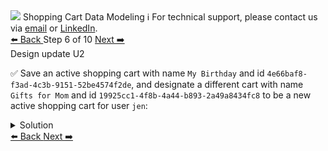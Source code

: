 <!-- TOP -->
<div class="top">
  <img src="https://datastax-academy.github.io/katapod-shared-assets/images/ds-academy-logo.svg" />
  <span class="scenario-title">Shopping Cart Data Modeling</span>
  <span class="scenario-subtitle">ℹ️ For technical support, please contact us via <a href="mailto:aleksandr.volochnev@datastax.com">email</a> or <a href="https://dtsx.io/aleks">LinkedIn</a>.</span> 
</div>

<!-- NAVIGATION -->
<div id="navigation-top" class="navigation-top">
 <a href='command:katapod.loadPage?[{"step":"step5-cassandra"}]'
   class="btn btn-dark navigation-top-left">⬅️ Back
 </a>
<span class="step-count"> Step 6 of 10</span>
 <a href='command:katapod.loadPage?[{"step":"step7-cassandra"}]' 
    class="btn btn-dark navigation-top-right">Next ➡️
  </a>
</div>

<!-- CONTENT -->

<div class="step-title">Design update U2</div>

✅ Save an active shopping cart with name `My Birthday` and id `4e66baf8-f3ad-4c3b-9151-52be4574f2de`, 
and designate a different cart with name `Gifts for Mom` and id `19925cc1-4f8b-4a44-b893-2a49a8434fc8` to be a new active shopping cart for user `jen`:

<details>
  <summary>Solution</summary>

```
BEGIN BATCH
  UPDATE carts_by_user 
  SET cart_is_active = false
  WHERE user_id = 'jen'
    AND cart_name = 'My Birthday'
    AND cart_id = 4e66baf8-f3ad-4c3b-9151-52be4574f2de
  IF cart_is_active = true;
  UPDATE carts_by_user 
  SET cart_is_active = true
  WHERE user_id = 'jen'
    AND cart_name = 'Gifts for Mom'
    AND cart_id = 19925cc1-4f8b-4a44-b893-2a49a8434fc8;
APPLY BATCH;

SELECT user_id, cart_name, 
       cart_id, cart_is_active
FROM carts_by_user
WHERE user_id = 'jen';
```

</details>

<!-- NAVIGATION -->
<div id="navigation-bottom" class="navigation-bottom">
 <a href='command:katapod.loadPage?[{"step":"step5-cassandra"}]'
   class="btn btn-dark navigation-bottom-left">⬅️ Back
 </a>
 <a href='command:katapod.loadPage?[{"step":"step7-cassandra"}]'
    class="btn btn-dark navigation-bottom-right">Next ➡️
  </a>
</div>

